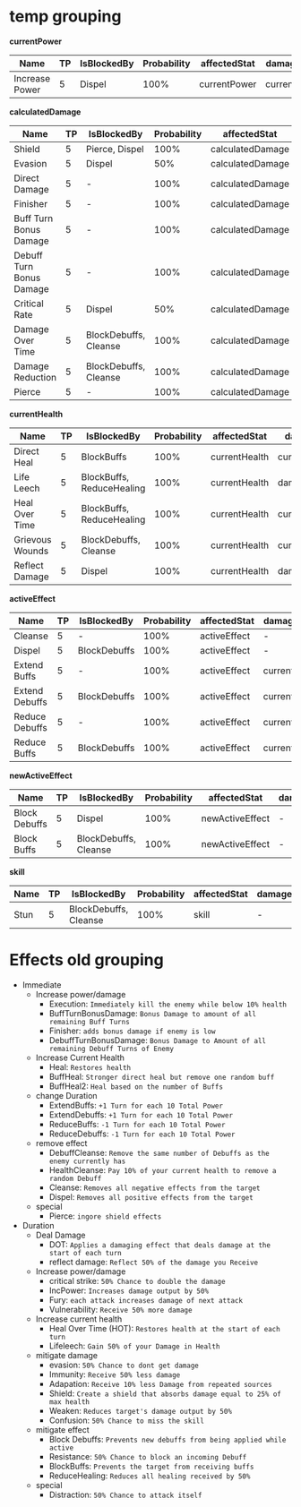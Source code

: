 # temp grouping

**currentPower**

|      Name      | TP | IsBlockedBy | Probability | affectedStat |  damageBase  | PrimaryFunction | PrimaryFunctionValue | Target | CostType | CostValue | Category | EffectTiming |
|----------------|----|-------------|-------------|--------------|--------------|-----------------|----------------------|--------|----------|-----------|----------|--------------|
| Increase Power |  5 | Dispel      | 100%        | currentPower | currentPower | increase        | 50%                  | self   | -        | -         | buff     | OnTurnStart  |

**calculatedDamage**

|           Name           | TP |      IsBlockedBy      | Probability |   affectedStat   |      damageBase      | PrimaryFunction | PrimaryFunctionValue | Target | CostType | CostValue | Category | EffectTiming |
|--------------------------|----|-----------------------|-------------|------------------|----------------------|-----------------|----------------------|--------|----------|-----------|----------|--------------|
| Shield                   |  5 | Pierce, Dispel        | 100%        | calculatedDamage | currentPower         | absorb          | 25%                  | self   | -        | -         | buff     | OnTurnStart  |
| Evasion                  |  5 | Dispel                | 50%         | calculatedDamage | damagereceived       | decrease        | 100%                 | self   | -        | -         | buff     | OnTurnStart  |
| Direct Damage            |  5 | -                     | 100%        | calculatedDamage | currentPower         | increase        | 100%                 | enemy  | -        | -         | damage   | OnSkillUse   |
| Finisher                 |  5 | -                     | 100%        | calculatedDamage | currentPower         | increase        | 50%                  | enemy  | -        | -         | damage   | OnSkillUse   |
| Buff Turn Bonus Damage   |  5 | -                     | 100%        | calculatedDamage | totalBuffTurnsCount  | increase        | 5% per turn          | enemy  | -        | -         | damage   | OnSkillUse   |
| Debuff Turn Bonus Damage |  5 | -                     | 100%        | calculatedDamage | totalDebuffTurnCount | increase        | 5% per turn          | enemy  | -        | -         | damage   | OnSkillUse   |
| Critical Rate            |  5 | Dispel                | 50%         | calculatedDamage | currentPower         | increase        | 200%                 | self   | -        | -         | buff     | OnTurnStart  |
| Damage Over Time         |  5 | BlockDebuffs, Cleanse | 100%        | calculatedDamage | currentPower         | decrease        | 25%                  | enemy  | -        | -         | debuff   | OnTurnStart  |
| Damage Reduction         |  5 | BlockDebuffs, Cleanse | 100%        | calculatedDamage | currentPower         | decrease        | 50%                  | enemy  | -        | -         | debuff   | OnTurnStart  |
| Pierce                   |  5 | -                     | 100%        | calculatedDamage | currentPower         | bypass          | 50%                  | enemy  | -        | -         | damage   | OnSkillUse   |


**currentHealth**

|       Name      | TP |        IsBlockedBy        | Probability |  affectedStat |   damageBase   | PrimaryFunction | PrimaryFunctionValue | Target | CostType | CostValue | Category | EffectTiming |
|-----------------|----|---------------------------|-------------|---------------|----------------|-----------------|----------------------|--------|----------|-----------|----------|--------------|
| Direct Heal     |  5 | BlockBuffs                | 100%        | currentHealth | currentPower   | increase        | 50%                  | self   | -        | -         | buff     | OnSkillUse   |
| Life Leech      |  5 | BlockBuffs, ReduceHealing | 100%        | currentHealth | damagedealt    | increase        | 50%                  | self   | -        | -         | buff     | OnSkillUse   |
| Heal Over Time  |  5 | BlockBuffs, ReduceHealing | 100%        | currentHealth | currentPower   | increase        | 10%                  | self   | -        | -         | buff     | OnTurnStart  |
| Grievous Wounds |  5 | BlockDebuffs, Cleanse     | 100%        | currentHealth | currentPower   | decrease        | 50%                  | enemy  | -        | -         | debuff   | OnTurnStart  |
| Reflect Damage  |  5 | Dispel                    | 100%        | currentHealth | damagereceived | decrease        | 50%                  | enemy  | -        | -         | buff     | OnTurnStart  |

**activeEffect**

|      Name      | TP | IsBlockedBy  | Probability | affectedStat |  damageBase  | PrimaryFunction  | PrimaryFunctionValue | Target | CostType | CostValue | Category | EffectTiming |
|----------------|----|--------------|-------------|--------------|--------------|------------------|----------------------|--------|----------|-----------|----------|--------------|
| Cleanse        |  5 | -            | 100%        | activeEffect | -            | decrease(remove) | 100%                 | self   | -        | -         | buff     | OnSkillUse   |
| Dispel         |  5 | BlockDebuffs | 100%        | activeEffect | -            | decrease(remove) | 100%                 | enemy  | -        | -         | debuff   | OnSkillUse   |
| Extend Buffs   |  5 | -            | 100%        | activeEffect | currentPower | increase         | 10%                  | self   | -        | -         | buff     | OnSkillUse   |
| Extend Debuffs |  5 | BlockDebuffs | 100%        | activeEffect | currentPower | increase         | 10%                  | enemy  | -        | -         | debuff   | OnSkillUse   |
| Reduce Debuffs |  5 | -            | 100%        | activeEffect | currentPower | decrease         | 10%                  | self   | -        | -         | buff     | OnSkillUse   |
| Reduce Buffs   |  5 | BlockDebuffs | 100%        | activeEffect | currentPower | decrease         | 10%                  | enemy  | -        | -         | debuff   | OnSkillUse   |


**newActiveEffect**

|      Name     | TP |      IsBlockedBy      | Probability |   affectedStat  | damageBase | PrimaryFunction | PrimaryFunctionValue | Target | CostType | CostValue | Category | EffectTiming |
|---------------|----|-----------------------|-------------|-----------------|------------|-----------------|----------------------|--------|----------|-----------|----------|--------------|
| Block Debuffs |  5 | Dispel                | 100%        | newActiveEffect | -          | block           | 100%                 | self   | -        | -         | buff     | OnTurnStart  |
| Block Buffs   |  5 | BlockDebuffs, Cleanse | 100%        | newActiveEffect | -          | block           | 100%                 | enemy  | -        | -         | debuff   | OnTurnStart  |

**skill**
  
| Name | TP |      IsBlockedBy      | Probability | affectedStat | damageBase | PrimaryFunction | PrimaryFunctionValue | Target | CostType | CostValue | Category | EffectTiming |
|------|----|-----------------------|-------------|--------------|------------|-----------------|----------------------|--------|----------|-----------|----------|--------------|
| Stun |  5 | BlockDebuffs, Cleanse | 100%        | skill        | -          | block           | 100%                 | enemy  | -        | -         | debuff   | OnTurnStart  |



# Effects old grouping

- Immediate
  - Increase power/damage
    - Execution: `Immediately kill the enemy while below 10% health`
    - BuffTurnBonusDamage: `Bonus Damage to amount of all remaining Buff Turns`
    - Finisher: `adds bonus damage if enemy is low`
    - DebuffTurnBonusDamage: `Bonus Damage to Amount of all remaining Debuff Turns of Enemy`
  - Increase Current Health
    - Heal: `Restores health`
    - BuffHeal: `Stronger direct heal but remove one random buff`
    - BuffHeal2: `Heal based on the number of Buffs`
  - change Duration
    - ExtendBuffs: `+1 Turn for each 10 Total Power`
    - ExtendDebuffs: `+1 Turn for each 10 Total Power`
    - ReduceBuffs: `-1 Turn for each 10 Total Power`
    - ReduceDebuffs: `-1 Turn for each 10 Total Power`
  - remove effect
    - DebuffCleanse: `Remove the same number of Debuffs as the enemy currently has`
    - HealthCleanse: `Pay 10% of your current health to remove a random Debuff`
    - Cleanse: `Removes all negative effects from the target`
    - Dispel: `Removes all positive effects from the target`
  - special
    - Pierce: `ingore shield effects`
- Duration
  - Deal Damage
    - DOT: `Applies a damaging effect that deals damage at the start of each turn`
    - reflect damage: `Reflect 50% of the damage you Receive`
  - Increase power/damage
    - critical strike: `50% Chance to double the damage`
    - IncPower: `Increases damage output by 50%`
    - Fury: `each attack increases damage of next attack`
    - Vulnerability: `Receive 50% more damage`
  - Increase current health
    - Heal Over Time (HOT): `Restores health at the start of each turn`
    - Lifeleech: `Gain 50% of your Damage in Health`
  - mitigate damage
    - evasion: `50% Chance to dont get damage`
    - Immunity: `Receive 50% less damage`
    - Adapation: `Receive 10% less Damage from repeated sources`
    - Shield: `Create a shield that absorbs damage equal to 25% of max health`
    - Weaken: `Reduces target's damage output by 50%`
    - Confusion: `50% Chance to miss the skill`
  - mitigate effect
    - Block Debuffs: `Prevents new debuffs from being applied while active`
    - Resistance: `50% Chance to block an incoming Debuff`
    - BlockBuffs: `Prevents the target from receiving buffs`
    - ReduceHealing: `Reduces all healing received by 50%`
  - special
    - Distraction: `50% Chance to attack itself`

